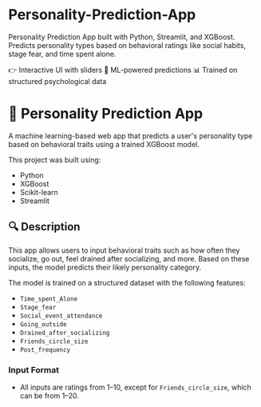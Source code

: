 # Personality-Prediction-App
Personality Prediction App built with Python, Streamlit, and XGBoost. Predicts personality types based on behavioral ratings like social habits, stage fear, and time spent alone.

 
👉 Interactive UI with sliders 🎯 ML-powered predictions 📊 Trained on structured psychological data

# 🧠 Personality Prediction App

A machine learning-based web app that predicts a user's personality type based on behavioral traits using a trained XGBoost model.

This project was built using:
- Python
- XGBoost
- Scikit-learn
- Streamlit

## 🔍 Description

This app allows users to input behavioral traits such as how often they socialize, go out, feel drained after socializing, and more. Based on these inputs, the model predicts their likely personality category.

The model is trained on a structured dataset with the following features:
- `Time_spent_Alone`
- `Stage_fear`
- `Social_event_attendance`
- `Going_outside`
- `Drained_after_socializing`
- `Friends_circle_size`
- `Post_frequency`

### Input Format
- All inputs are ratings from 1–10, except for `Friends_circle_size`, which can be from 1–20.

